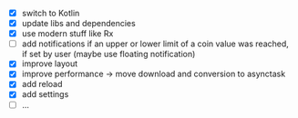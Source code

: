 - [x] switch to Kotlin
- [x] update libs and dependencies
- [x] use modern stuff like Rx
- [ ] add notifications if an upper or lower limit of a coin value was reached, if set by user (maybe use floating notification)
- [x] improve layout
- [x] improve performance -> move download and conversion to asynctask
- [x] add reload
- [x] add settings
- [ ] ...